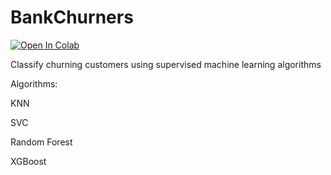 # BankChurners

[![Open In Colab](https://colab.research.google.com/assets/colab-badge.svg)](https://colab.research.google.com/github/tianqi72/BankChurners/blob/main/Classification.ipyn)

Classify churning customers using supervised machine learning algorithms

Algorithms:

KNN

SVC

Random Forest

XGBoost
